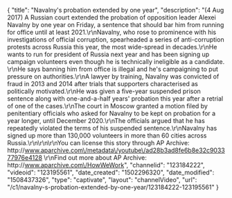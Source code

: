 {
    "title": "Navalny's probation extended by one year",
    "description": "(4 Aug 2017) A Russian court extended the probation of opposition leader Alexei Navalny by one year on Friday, a sentence that should bar him from running for office until at least 2021.\r\nNavalny, who rose to prominence with his investigations of official corruption, spearheaded a series of anti-corruption protests across Russia this year, the most wide-spread in decades.\r\nHe wants to run for president of Russia next year and has been signing up campaign volunteers even though he is technically ineligible as a candidate. \r\nHe says banning him from office is illegal and he's campaigning to put pressure on authorities.\r\nA lawyer by training, Navalny was convicted of fraud in 2013 and 2014 after trials that supporters characterised as politically motivated.\r\nHe was given a five-year suspended prison sentence along with one-and-a-half years' probation this year after a retrial of one of the cases.\r\nThe court in Moscow granted a motion filed by penitentiary officials who asked for Navalny to be kept on probation for a year longer, until December 2020.\r\nThe officials argued that he has repeatedly violated the terms of his suspended sentence.\r\nNavalny has signed up more than 130,000 volunteers in more than 60 cities across Russia.\r\n\r\n\r\nYou can license this story through AP Archive: http:\/\/www.aparchive.com\/metadata\/youtube\/ad28b3ad8fe6b8e32c903377976e4128 \r\nFind out more about AP Archive: http:\/\/www.aparchive.com\/HowWeWork",
    "channelid": "123184222",
    "videoid": "123195561",
    "date_created": "1502296320",
    "date_modified": "1508437326",
    "type": "captivate",
    "layout": "channelVideo",
    "url": "\/c1\/navalny-s-probation-extended-by-one-year\/123184222-123195561"
}